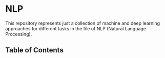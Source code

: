 # NLP

This repository represents just a collection of machine and deep learning approaches for different tasks in the file of NLP (Natural Language Processing).

## Table of Contents

